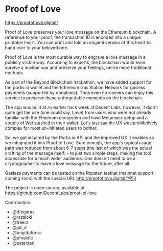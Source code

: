 # Proof of Love

https://proofoflove.digital/

Proof of Love preserves your love message on the Ethereum blockchain. A reference to your proof, the transaction ID is encoded into a unique printable heart. You can print and fold an origami version of this heart to hand over to your beloved one.

Proof of Love is the most durable way to engrave a love message in a publicly visible way. According to experts, the blockchain would even survive a nuclear war and preserve your feelings, unlike more traditional methods.

As part of the Beyond Blockchain hackathon, we have added support for the portis.io wallet and the Ethereum Gas Station Network for gasless payments (supported by donations). Thus even no-coiners can enjoy this service to preserve these unforgettable moments on the blockchain.

The app was built at an earlier hack week at Decent Labs, however, it didn't quite get the use (one could say, Love) from users who were not already familiar with the Ethereum ecosystem and have Metamask setup and a couple of Wei stashed in their wallet. Let's just say the UX was prohibitively complex for most un-initiated users to bother.

So, we got inspired by the Portis.io API and the improved UX it enables so we integrated it into Proof of Love.  Sure enough, the app's typical usage path was reduced from about 6-7 steps (the last of which was the actual crafting of the message itself) - to just two simple steps, making the tool accessible for a much wider audience.  One doesn't need to be a cryptographer to leave a love message for the future, after all.

Gasless payments can be tested on the Ropsten testnet (mainnet support coming soon) with the special URL http://proofoflove.digital/?@3

The project is open source, available at https://github.com/DecentLabs/proof-of-love

Contributors:
 * @dfogaras
 * @rszaloki
 * @treerz
 * @juli_e
 * @brigittaforrai
 * @phraktle
 * @peterzen
 
